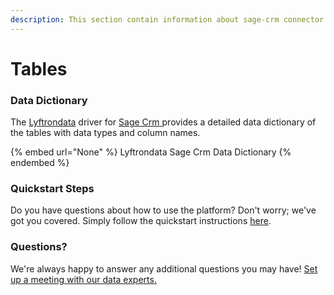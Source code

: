 ```yaml
---
description: This section contain information about sage-crm connector tables information
---
```


# Tables

### Data Dictionary

The [Lyftrondata](https://www.lyftrondata.com/) driver for [Sage Crm](None/)[ ](https://www.lyftrondata.com/integration/sage-crm/)provides a detailed data dictionary of the tables with data types and column names.

{% embed url="None" %}
Lyftrondata Sage Crm Data Dictionary
{% endembed %}

### Quickstart Steps

Do you have questions about how to use the platform? Don't worry; we've got you covered. Simply follow the quickstart instructions [here](../README.md).

### Questions? <a href="#questions" id="questions"></a>

We're always happy to answer any additional questions you may have! [Set up a meeting with our data experts.](https://www.lyftrondata.com/book-a-meeting/)


